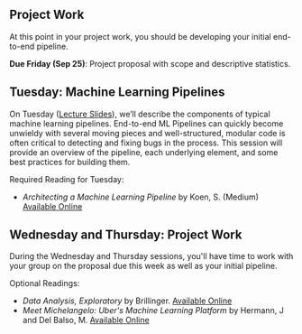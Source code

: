## Project Work
At this point in your project work, you should be developing your initial end-to-end pipeline.

**Due Friday (Sep 25)**: Project proposal with scope and descriptive statistics.

## Tuesday: Machine Learning Pipelines
On Tuesday ([Lecture Slides](lecture5-Machine-Learning-Pipelines.pdf)), we’ll describe the components of typical machine learning pipelines. End-to-end ML Pipelines can quickly become unwieldy with several moving pieces and well-structured, modular code is often critical to detecting and fixing bugs in the process.  This session will provide an overview of the pipeline, each underlying element, and some best practices for building them.

Required Reading for Tuesday:
- *Architecting a Machine Learning Pipeline* by Koen, S. (Medium) [Available Online](https://towardsdatascience.com/architecting-a-machine-learning-pipeline-a847f094d1c7)

## Wednesday and Thursday: Project Work
During the Wednesday and Thursday sessions, you'll have time to work with your group on the proposal due this week as well as your initial pipeline.

Optional Readings:
- *Data Analysis, Exploratory* by Brillinger. [Available Online](https://www.stat.berkeley.edu/~brill/Papers/EDASage.pdf)
- *Meet Michelangelo: Uber's Machine Learning Platform* by Hermann, J and Del Balso, M. [Available Online](https://eng.uber.com/michelangelo/)
